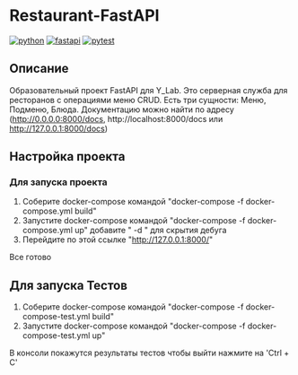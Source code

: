 # Restaurant-FastAPI

[![python](https://img.shields.io/badge/python-3.10_slim-blue?style=flat-square)](https://www.python.org/)
[![fastapi](https://img.shields.io/badge/fastapi-0.100.0-critical?style=flat-square)](https://fastapi.tiangolo.com/)
[![pytest](https://img.shields.io/badge/pytest-passed-brightgreen)](https://docs.pytest.org/en/7.4.x/)


## Описание

Образовательный проект FastAPI для Y_Lab. Это серверная служба для ресторанов с операциями меню CRUD. Есть три сущности: Меню, Подменю, Блюда.
Документацию можно найти по адресу (http://0.0.0.0:8000/docs,
http://localhost:8000/docs или http://127.0.0.1:8000/docs)

## Настройка проекта

### Для запуска проекта

1) Соберите docker-compose командой "docker-compose -f docker-compose.yml build"
2) Запустите docker-compose командой "docker-compose -f docker-compose.yml up" добавите " -d " для скрытия дебуга
3) Перейдите по этой ссылке "http://127.0.0.1:8000/"

Все готово

## Для запуска Тестов

1) Соберите docker-compose командой "docker-compose -f docker-compose-test.yml build"
2) Запустите docker-compose командой "docker-compose -f docker-compose-test.yml up"

В консоли покажутся результаты тестов чтобы выйти нажмите на 'Ctrl + C'
